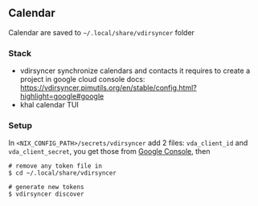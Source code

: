 ## Calendar

Calendar are saved to `~/.local/share/vdirsyncer` folder

### Stack

* vdirsyncer
  synchronize calendars and contacts
  it requires to create a project in google cloud console
  docs: https://vdirsyncer.pimutils.org/en/stable/config.html?highlight=google#google
* khal
  calendar TUI

### Setup

In `<NIX_CONFIG_PATH>/secrets/vdirsyncer` add 2 files: `vda_client_id` and `vda_client_secret`, you get those from [Google Console](https://vdirsyncer.pimutils.org/en/stable/config.html?highlight=google#google), then

```
# remove any token file in
$ cd ~/.local/share/vdirsyncer

# generate new tokens
$ vdirsyncer discover
```
